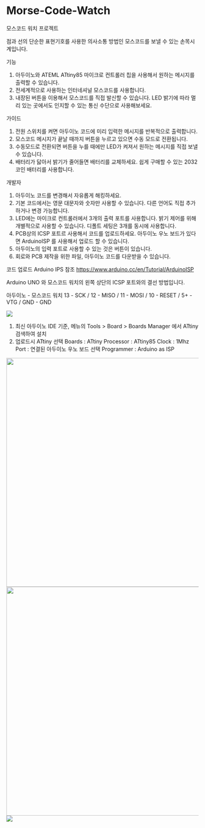# Morse-Code-Watch
모스코드 워치 프로젝트

점과 선의 단순한 표현기호를 사용한 의사소통 방법인 모스코드를 보낼 수 있는 손목시계입니다.

기능
1. 아두이노와 ATEML ATtiny85 마이크로 컨트롤러 칩을 사용해서 원하는 메시지를 출력할 수 있습니다.
2. 전세계적으로 사용하는 인터네셔널 모스코드를 사용합니다.
3. 내장된 버튼을 이용해서 모스코드를 직접 발신할 수 있습니다. LED 밝기에 따라 멀리 있는 곳에서도 인지할 수 있는 통신 수단으로 사용해보세요.

가이드
1. 전원 스위치를 켜면 아두이노 코드에 미리 입력한 메시지를 반복적으로 출력합니다.
2. 모스코드 메시지가 끝날 때까지 버튼을 누르고 있으면 수동 모드로 전환됩니다.
3. 수동모드로 전환되면 버튼을 누를 때에만 LED가 켜져서 원하는 메시지를 직접 보낼 수 있습니다.
4. 배터리가 닳아서 밝기가 줄어들면 배터리를 교체하세요. 쉽게 구매할 수 있는 2032 코인 배터리를 사용합니다.

개발자
1. 아두이노 코드를 변경해서 자유롭게 해킹하세요.
2. 기본 코드에서는 영문 대문자와 숫자만 사용할 수 있습니다. 다른 언어도 직접 추가하거나 변경 가능합니다.
3. LED에는 마이크로 컨트롤러에서 3개의 출력 포트를 사용합니다. 밝기 제어를 위해 개별적으로 사용할 수 있습니다. 디폴트 세팅은 3개를 동시에 사용합니다.
4. PCB상의 ICSP 포트르 사용해서 코드를 업로드하세요. 아두이노 우노 보드가 있다면 ArduinoISP 를 사용해서 업로드 할 수 있습니다.
5. 아두이노의 입력 포트로 사용할 수 있는 것은 버튼이 있습니다.
6. 회로와 PCB 제작을 위한 파일, 아두이노 코드를 다운받을 수 있습니다.

코드 업로드
Arduino IPS 참조
https://www.arduino.cc/en/Tutorial/ArduinoISP

Arduino UNO 와 모스코드 워치의 왼쪽 상단의 ICSP 포트와의 결선 방법입니다.

아두이노 - 모스코드 워치
13 - SCK /
12 - MISO /
11 - MOSI /
10 - RESET /
5+ - VTG /
GND - GND 

<img src=https://www.arduino.cc/en/uploads/Tutorial/ISP.png>
  
  
  
1. 최신 아두이노 IDE 기준, 메뉴의 Tools > Board > Boards Manager 에서 ATtiny 검색하여 설치
2. 업로드시 ATtiny 선택
Boards : ATtiny
Processor : ATtiny85
Clock : 1Mhz
Port : 연결된 아두이노 우노 보드 선택
Programmer : Arduino as ISP



<img src=http://ringjoon.dothome.co.kr/morse_code_watch_01.jpg width=600>
<img src=http://ringjoon.dothome.co.kr/morse_code_watch_02.jpg width=600>
<img src=http://ringjoon.dothome.co.kr/morse_code.jpg>


